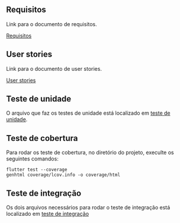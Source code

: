## Requisitos
    
Link para o documento de requisitos.

[Requisitos](REQUISITOS.md)

## User stories

Link para o documento de user stories.

[User stories](USER_STORIES.md)

## Teste de unidade

O arquivo que faz os testes de unidade está localizado em [teste de unidade](assessoria_energetica/test/assessoria_test.dart).

## Teste de cobertura

Para rodar os teste de cobertura, no diretório do projeto, execulte os seguintes comandos:

```
flutter test --coverage
genhtml coverage/lcov.info -o coverage/html
```
## Teste de integração

Os dois arquivos necessários para rodar o teste de integração está localizado em [teste de integração](assessoria_energetica/test_driver/)
